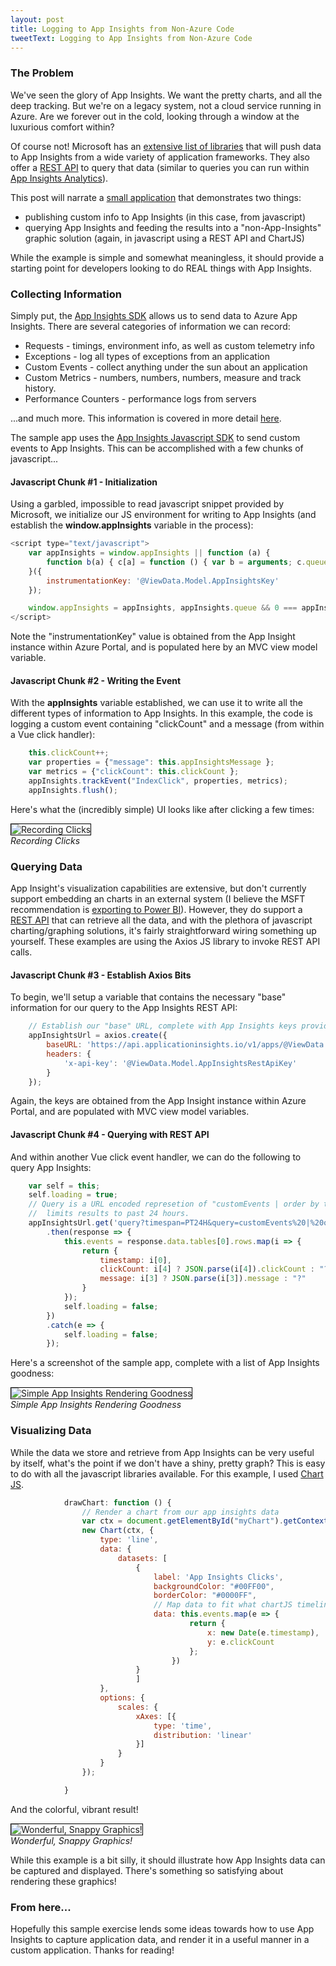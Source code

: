 ```yaml
---
layout: post
title: Logging to App Insights from Non-Azure Code
tweetText: Logging to App Insights from Non-Azure Code
---
```


<h3>The Problem</h3>
We've seen the glory of App Insights.  We want the pretty charts, and all the deep tracking.  But we're on a legacy system, not a cloud service running in Azure.  Are we forever out in the cold, looking through a window at the luxurious comfort within?

Of course not!  Microsoft has an <a href="https://docs.microsoft.com/en-us/azure/application-insights/app-insights-platforms">extensive list of libraries</a> that will push data to App Insights from a wide variety of application frameworks.  They also offer a <a href="https://dev.applicationinsights.io/">REST API</a> to query that data (similar to queries you can run within <a href="https://docs.microsoft.com/en-us/azure/application-insights/app-insights-analytics">App Insights Analytics</a>).  

This post will narrate a <a href="https://github.com/MartyIce/AppInsightsDemo">small application</a> that demonstrates two things:

* publishing custom info to App Insights (in this case, from javascript)
* querying App Insights and feeding the results into a "non-App-Insights" graphic solution (again, in javascript using a REST API and ChartJS)

While the example is simple and somewhat meaningless, it should provide a starting point for developers looking to do REAL things with App Insights.

<h3>Collecting Information</h3>

Simply put, the <a href="https://github.com/Microsoft/ApplicationInsights-dotnet">App Insights SDK</a> allows us to send data to Azure App Insights.  There are several categories of information we can record:

* Requests - timings, environment info, as well as custom telemetry info
* Exceptions - log all types of exceptions from an application
* Custom Events - collect anything under the sun about an application
* Custom Metrics - numbers, numbers, numbers, measure and track history.
* Performance Counters - performance logs from servers

...and much more.  This information is covered in more detail <a href="https://docs.microsoft.com/en-us/azure/application-insights/app-insights-overview">here</a>.

The sample app uses the <a href="https://github.com/Microsoft/ApplicationInsights-JS">App Insights Javascript SDK</a> to send custom events to App Insights.  This can be accomplished with a few chunks of javascript...

<h4>Javascript Chunk #1 - Initialization</h4>

Using a garbled, impossible to read javascript snippet provided by Microsoft, we initialize our JS environment for writing to App Insights (and establish the __window.appInsights__ variable in the process):

```javascript
<script type="text/javascript">
    var appInsights = window.appInsights || function (a) {
        function b(a) { c[a] = function () { var b = arguments; c.queue.push(function () { c[a].apply(c, b) }) } } var c = { config: a }, d = document, e = window; setTimeout(function () { var b = d.createElement("script"); b.src = a.url || "https://az416426.vo.msecnd.net/scripts/a/ai.0.js", d.getElementsByTagName("script")[0].parentNode.appendChild(b) }); try { c.cookie = d.cookie } catch (a) { } c.queue = []; for (var f = ["Event", "Exception", "Metric", "PageView", "Trace", "Dependency"]; f.length;)b("track" + f.pop()); if (b("setAuthenticatedUserContext"), b("clearAuthenticatedUserContext"), b("startTrackEvent"), b("stopTrackEvent"), b("startTrackPage"), b("stopTrackPage"), b("flush"), !a.disableExceptionTracking) { f = "onerror", b("_" + f); var g = e[f]; e[f] = function (a, b, d, e, h) { var i = g && g(a, b, d, e, h); return !0 !== i && c["_" + f](a, b, d, e, h), i } } return c
    }({
        instrumentationKey: '@ViewData.Model.AppInsightsKey'
    });

    window.appInsights = appInsights, appInsights.queue && 0 === appInsights.queue.length && appInsights.trackPageView();
</script>
```

Note the "instrumentationKey" value is obtained from the App Insight instance within Azure Portal, and is populated here by an MVC view model variable.

<h4>Javascript Chunk #2 - Writing the Event</h4>

With the __appInsights__ variable established, we can use it to write all the different types of information to App Insights.  In this example, the code is logging a custom event containing "clickCount" and a message (from within a Vue click handler):

```javascript
    this.clickCount++;
    var properties = {"message": this.appInsightsMessage };
    var metrics = {"clickCount": this.clickCount };
    appInsights.trackEvent("IndexClick", properties, metrics);
    appInsights.flush();
```

Here's what the (incredibly simple) UI looks like after clicking a few times:

<p>
<img src="{{ site.baseurl }}/images/custom-ai-tracing-rendering/recording-clicks.png" alt="Recording Clicks" style="border:1px solid black"/><br />
<em>Recording Clicks</em>
</p>

<h3>Querying Data</h3>

App Insight's visualization capabilities are extensive, but don't currently support embedding an charts in an external system (I believe the MSFT recommendation is <a href="https://docs.microsoft.com/en-us/azure/application-insights/app-insights-export-power-bi">exporting to Power BI</a>).  However, they do support a <a href="https://dev.applicationinsights.io/">REST API</a> that can retrieve all the data, and with the plethora of javascript charting/graphing solutions, it's fairly straightforward wiring something up yourself.  These examples are using the <a ref="https://github.com/axios/axios">Axios</a> JS library to invoke REST API calls.

<h4>Javascript Chunk #3 - Establish Axios Bits</h4>

To begin, we'll setup a variable that contains the necessary "base" information for our query to the App Insights REST API:

```javascript
    // Establish our "base" URL, complete with App Insights keys provided by MVC View Model variable:
    appInsightsUrl = axios.create({
        baseURL: 'https://api.applicationinsights.io/v1/apps/@ViewData.Model.AppInsightsApplicationId',
        headers: {
            'x-api-key': '@ViewData.Model.AppInsightsRestApiKey'
        }
    });
```

Again, the keys are obtained from the App Insight instance within Azure Portal, and are populated with MVC view model variables.

<h4>Javascript Chunk #4 - Querying with REST API</h4>

And within another Vue click event handler, we can do the following to query App Insights:

```javascript
    var self = this;
    self.loading = true;
    // Query is a URL encoded represetion of "customEvents | order by timestamp desc", and the "timespan" parameter
    //  limits results to past 24 hours.
    appInsightsUrl.get('query?timespan=PT24H&query=customEvents%20|%20order%20by%20timestamp%20desc')
        .then(response => {
            this.events = response.data.tables[0].rows.map(i => {
                return {
                    timestamp: i[0],
                    clickCount: i[4] ? JSON.parse(i[4]).clickCount : "?",
                    message: i[3] ? JSON.parse(i[3]).message : "?"
                }
            });
            self.loading = false;
        })
        .catch(e => {
            self.loading = false;
        });
```

Here's a screenshot of the sample app, complete with a list of App Insights goodness:

<p>
<img src="{{ site.baseurl }}/images/custom-ai-tracing-rendering/simple-ai-render.png" alt="Simple App Insights Rendering Goodness" style="border:1px solid black"/><br />
<em>Simple App Insights Rendering Goodness</em>
</p>

<h3>Visualizing Data</h3>

While the data we store and retrieve from App Insights can be very useful by itself, what's the point if we don't have a shiny, pretty graph?  This is easy to do with all the javascript libraries available.  For this example, I used <a href="https://www.chartjs.org/">Chart JS</a>.

```javascript
            drawChart: function () {
                // Render a chart from our app insights data
                var ctx = document.getElementById("myChart").getContext('2d');
                new Chart(ctx, {
                    type: 'line',
                    data: {
                        datasets: [
                            {
                                label: 'App Insights Clicks',
                                backgroundColor: "#00FF00",
                                borderColor: "#0000FF",
                                // Map data to fit what chartJS timeline is expecting
                                data: this.events.map(e => {
                                        return {
                                            x: new Date(e.timestamp),
                                            y: e.clickCount
                                        };
                                    })
                            }
                            ]
                    },
                    options: {
                        scales: {
                            xAxes: [{
                                type: 'time',
                                distribution: 'linear'
                            }]
                        }
                    }
                });

            }
```

And the colorful, vibrant result!

<p>
<img src="{{ site.baseurl }}/images/custom-ai-tracing-rendering/graphed-ai-render.png" alt="Wonderful, Snappy Graphics!" style="border:1px solid black"/><br />
<em>Wonderful, Snappy Graphics!</em>
</p>

While this example is a bit silly, it should illustrate how App Insights data can be captured and displayed.  There's something so satisfying about rendering these graphics!

<h3>From here...</h3>

Hopefully this sample exercise lends some ideas towards how to use App Insights to capture application data, and render it in a useful manner in a custom application.  Thanks for reading!